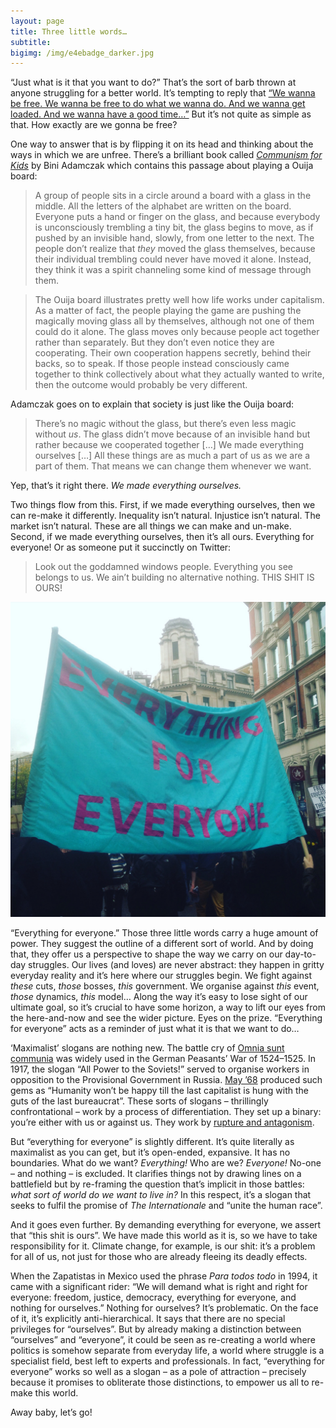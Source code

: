 ```yaml
---
layout: page
title: Three little words…
subtitle: 
bigimg: /img/e4ebadge_darker.jpg
---
```


“Just what is it that you want to do?” That’s the sort of barb thrown at anyone struggling for a better world. It’s tempting to reply that [“We wanna be free. We wanna be free to do what we wanna do. And we wanna get loaded. And we wanna have a good time…”](https://www.youtube.com/watch?v=wf73xqZvk6k) But it’s not quite as simple as that. How exactly are we gonna be free?

One way to answer that is by flipping it on its head and thinking about the ways in which we are unfree. There’s a brilliant book called [*Communism for Kids*](https://mitpress.mit.edu/books/communism-kids) by Bini Adamczak which contains this passage about playing a Ouija board:

>A group of people sits in a circle around a board with a glass in the middle. All the letters of the alphabet are written on the board. Everyone puts a hand or finger on the glass, and because everybody is unconsciously trembling a tiny bit, the glass begins to move, as if pushed by an invisible hand, slowly, from one letter to the next. The people don’t realize that *they* moved the glass themselves, because their individual trembling could never have moved it alone. Instead, they think it was a spirit channeling some kind of message through them.

>The Ouija board illustrates pretty well how life works under capitalism. As a matter of fact, the people playing the game are pushing the magically moving glass all by themselves, although not one of them could do it alone. The glass moves only because people act together rather than separately. But they don’t even notice they are cooperating. Their own cooperation happens secretly, behind their backs, so to speak. If those people instead consciously came together to think collectively about what they actually wanted to write, then the outcome would probably be very different.

Adamczak goes on to explain that society is just like the Ouija board:

>There’s no magic without the glass, but there’s even less magic without *us*. The glass didn’t move because of an invisible hand but rather because we cooperated together […] We made everything ourselves […] All these things are as much a part of us as we are a part of them. That means we can change them whenever we want.

Yep, that’s it right there. *We made everything ourselves.*

Two things flow from this. First, if we made everything ourselves, then we can re-make it differently. Inequality isn’t natural. Injustice isn’t natural. The market isn’t natural. These are all things we can make and un-make. Second, if we made everything ourselves, then it’s all ours. Everything for everyone! Or as someone put it succinctly on Twitter:

>Look out the goddamned windows people. Everything you see belongs to us. We ain’t building no alternative nothing. THIS SHIT IS OURS!

![everything for everyone banner](/img/e4ebanner.jpg)

“Everything for everyone.” Those three little words carry a huge amount of power. They suggest the outline of a different sort of world. And by doing that, they offer us a perspective to shape the way we carry on our day-to-day struggles. Our lives (and loves) are never abstract: they happen in gritty everyday reality and it’s here where our struggles begin. We fight against *these* cuts, *those* bosses, *this* government. We organise against *this* event, *those* dynamics, *this* model… Along the way it’s easy to lose sight of our ultimate goal, so it’s crucial to have some horizon, a way to lift our eyes from the here-and-now and see the wider picture. Eyes on the prize. “Everything for everyone” acts as a reminder of just what it is that we want to do…

‘Maximalist’ slogans are nothing new. The battle cry of [Omnia sunt communia](http://www.freelyassociating.org/2013/05/omnia-sunt-communia/) was widely used in the German Peasants’ War of 1524–1525. In 1917, the slogan “All Power to the Soviets!” served to organise workers in opposition to the Provisional Government in Russia. [May ’68](https://www.marxists.org/history/france/may-1968/slogans.htm) produced such gems as “Humanity won’t be happy till the last capitalist is hung with the guts of the last bureaucrat”. These sorts of slogans – thrillingly confrontational – work by a process of differentiation. They set up a binary: you’re either with us or against us. They work by [rupture and antagonism](http://www.turbulence.org.uk/index.html@p=86.html).

But “everything for everyone” is slightly different. It’s quite literally as maximalist as you can get, but it’s open-ended, expansive. It has no boundaries. What do we want? *Everything!* Who are we? *Everyone!* No-one – and nothing – is excluded. It clarifies things not by drawing lines on a battlefield but by re-framing the question that’s implicit in those battles: *what sort of world do we want to live in?* In this respect, it’s a slogan that seeks to fulfil the promise of *The Internationale* and “unite the human race”.

And it goes even further. By demanding everything for everyone, we assert that “this shit is ours”. We have made this world as it is, so we have to take responsibility for it. Climate change, for example, is our shit: it’s a problem for all of us, not just for those who are already fleeing its deadly effects.

When the Zapatistas in Mexico used the phrase *Para todos todo* in 1994, it came with a significant rider: “We will demand what is right and right for everyone: freedom, justice, democracy, everything for everyone, and nothing for ourselves.” Nothing for ourselves? It’s problematic. On the face of it, it’s explicitly anti-hierarchical. It says that there are no special privileges for “ourselves”. But by already making a distinction between “ourselves” and “everyone”, it could be seen as re-creating a world where politics is somehow separate from everyday life, a world where struggle is a specialist field, best left to experts and professionals. In fact, “everything for everyone” works so well as a slogan – as a pole of attraction – precisely because it promises to obliterate those distinctions, to empower us all to re-make this world.

Away baby, let’s go!
